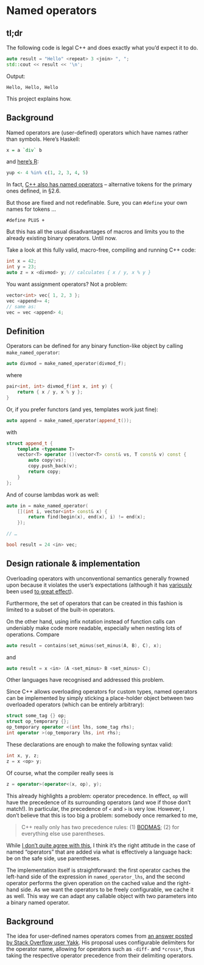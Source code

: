# Named operators

## tl;dr

The following code is legal C++ and does exactly what you’d expect it to do.

```c++
auto result = "Hello" <repeat> 3 <join> ", ";
std::cout << result << '\n';
```

Output:

```
Hello, Hello, Hello
```

This project explains how.

## Background

Named operators are (user-defined) operators which have names rather than symbols. Here’s Haskell:

```haskell
x = a `div` b
```

and [here’s R](http://stat.ethz.ch/R-manual/R-patched/library/base/html/match.html):

```R
yup <- 4 %in% c(1, 2, 3, 4, 5)
```

In fact, [C++ also has named operators](http://gcc.gnu.org/onlinedocs/cpp/C_002b_002b-Named-Operators.html) – alternative tokens for the primary ones defined, in §2.6.

But those are fixed and not redefinable. Sure, you can `#define` your own names for tokens …

    #define PLUS +

But this has all the usual disadvantages of macros and limits you to the already existing binary operators. Until now.

Take a look at this fully valid, macro-free, compiling and running C++ code:

```c++
int x = 42;
int y = 23;
auto z = x <divmod> y; // calculates { x / y, x % y }
```

You want assignment operators? Not a problem:

```c++
vector<int> vec{ 1, 2, 3 };
vec <append>= 4;
// same as:
vec = vec <append> 4;
```

## Definition

Operators can be defined for any binary function-like object by calling `make_named_operator`:

```c++
auto divmod = make_named_operator(divmod_f);
```

where

```c++
pair<int, int> divmod_f(int x, int y) {
    return { x / y, x % y };
}
```

Or, if you prefer functors (and yes, templates work just fine):

```c++
auto append = make_named_operator(append_t());
```

with

```c++
struct append_t {
    template <typename T>
    vector<T> operator ()(vector<T> const& vs, T const& v) const {
        auto copy(vs);
        copy.push_back(v);
        return copy;
    }
};
```

And of course lambdas work as well:

```c++
auto in = make_named_operator(
    [](int i, vector<int> const& x) {
        return find(begin(x), end(x), i) != end(x);
    });

// …

bool result = 24 <in> vec;
```

## Design rationale & implementation

Overloading operators with unconventional semantics generally frowned upon because it violates the user’s expectations (although it has [variously](http://www.boost.org/doc/libs/1_53_0/libs/assign/doc/index.html) been used [to great effect](http://boost-spirit.com)).

Furthermore, the set of operators that can be created in this fashion is limited to a subset of the built-in operators.

On the other hand, using infix notation instead of function calls can undeniably make code more readable, especially when nesting lots of operations. Compare

```c++
auto result = contains(set_minus(set_minus(A, B), C), x);
```

and

```c++
auto result = x <in> (A <set_minus> B <set_minus> C);
```

Other languages have recognised and addressed this problem.

Since C++ allows overloading operators for custom types, named operators can be implemented by simply sticking a place-holder object between two overloaded operators (which can be entirely arbitrary):

```c++
struct some_tag {} op;
struct op_temporary {};
op_temporary operator <(int lhs, some_tag rhs);
int operator >(op_temporary lhs, int rhs);
```

These declarations are enough to make the following syntax valid:

```c++
int x, y, z;
z = x <op> y;
```

Of course, what the compiler really sees is

```c++
z = operator>(operator<(x, op), y);
```

This already highlights a problem: operator precedence. In effect, `op` will have the precedence of its surrounding operators (and woe if those don’t match!). In particular, the precedence of `<` and `>` is very low. However, I don’t believe that this is too big a problem: somebody once remarked to me,

> C++ really only has two precedence rules: (1) [BODMAS](http://en.wikipedia.org/wiki/Order_of_operations#Mnemonics); (2) for everything else use parentheses.

While [I don’t quite agree with this](http://stackoverflow.com/questions/4968033/why-does-casting-int-to-bool-gives-a-warning/4968060#comment5545079_4968060), I think it’s the right attitude in the case of named “operators” that are added via what is effectively a language hack: be on the safe side, use parentheses.

The implementation itself is straightforward: the first operator caches the left-hand side of the expression in `named_operator_lhs`, and the second operator performs the given operation on the cached value and the right-hand side. As we want the operators to be freely configurable, we cache it as well. This way we can adapt any callable object with two parameters into a binary named operator.

## Background

The idea for user-defined names operators comes from [an answer posted by Stack Overflow user Yakk](http://stackoverflow.com/a/15090751/1968). His proposal uses configurable delimiters for the operator name, allowing for operators such as `-diff-` and `*cross*`, thus taking the respective operator precedence from their delimiting operators.
